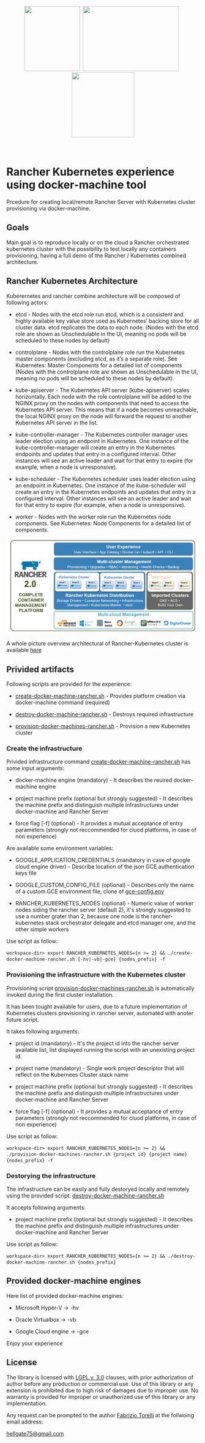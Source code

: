 <p align="center">
<image width="145" height="170" src="images/docker-machine.png"></image>&nbsp;
<image width="250" height="170" src="images/icon_101_docker-v-kubernetes.png">
&nbsp;<image width="163" height="170" src="images/helm-logo.png"></image>
</p><br/>

# Rancher Kubernetes experience using docker-machine tool

Prcedure for creating local/remote Rancher Server with Kubernetes cluster provisioning via docker-machine.


## Goals

Main goal is to reproduce locally or on the cloud a Rancher orchestrated kubernetes cluster with the possibility to test locally 
any containers provisioning, having a full demo of the Rancher / Kubernetes combined architecture.


## Rancher Kubernetes Architecture

Kuberernetes and rancher combine architecture will be composed of following actors:

* etcd -  Nodes with the etcd role run etcd, which is a consistent and highly available key value store used as Kubernetes’ backing store for all cluster data. etcd replicates the data to each node. (Nodes with the etcd role are shown as Unschedulable in the UI, meaning no pods will be scheduled to these nodes by default)

* controlplane - Nodes with the controlplane role run the Kubernetes master components (excluding etcd, as it’s a separate role). See Kubernetes: Master Components for a detailed list of components (Nodes with the controlplane role are shown as Unschedulable in the UI, meaning no pods will be scheduled to these nodes by default).

* kube-apiserver - The Kubernetes API server (kube-apiserver) scales horizontally. Each node with the role controlplane will be added to the NGINX proxy on the nodes with components that need to access the Kubernetes API server. This means that if a node becomes unreachable, the local NGINX proxy on the node will forward the request to another Kubernetes API server in the list.

* kube-controller-manager - The Kubernetes controller manager uses leader election using an endpoint in Kubernetes. One instance of the kube-controller-manager will create an entry in the Kubernetes endpoints and updates that entry in a configured interval. Other instances will see an active leader and wait for that entry to expire (for example, when a node is unresponsive).

* kube-scheduler - The Kubernetes scheduler uses leader election using an endpoint in Kubernetes. One instance of the kube-scheduler will create an entry in the Kubernetes endpoints and updates that entry in a configured interval. Other instances will see an active leader and wait for that entry to expire (for example, when a node is unresponsive).

* worker - Nodes with the worker role run the Kubernetes node components. See Kubernetes: Node Components for a detailed list of components.

![rancher-kubernetes-architecture](/images/Rancher-2.0.png)

A whole picture overview architectural of Rancher-Kubernetes cluster is available [here](/images/clusterdiagram.png)



## Privided artifacts

Following scripts are provided for the experience:

* [create-docker-machine-rancher.sh](/create-docker-machine-rancher.sh) - Provides platform creation via docker-machine command (required)

* [destroy-docker-machine-rancher.sh](/destroy-docker-machine-rancher.sh) - Destroys required infrastructure

* [provision-docker-machines-rancher.sh](/provision-docker-machines-rancher.sh) - Provision a new Kubernetes cluster


### Create the infrastructure 

Privided infrastructure command [create-docker-machine-rancher.sh](/create-docker-machine-rancher.sh) has some input arguments:

* docker-machine engine (mandatory) - It describes the reuired docker-machine engine

* project machine prefix (optional but strongly suggested) - It describes the machine prefix and distinguish multiple infrastructures under docker-machine and Rancher Server

* force flag [-f] (optional) - It provides a mutual acceptance of entry parameters (strongly not reccommended for cluod platforms, in case of non experience)


Are available some environment variables:

* GOOGLE_APPLICATION_CREDENTIALS (mandatory in case of google cloud engine driver) - Describe location of the json GCE authentication keys file

* GOOGLE_CUSTOM_CONFIG_FILE (optional) - Describes only the name of a custom GCE environment file, clone of [gce-config.env](/gce-config.env)

* RANCHER_KUBERNETES_NODES (optional) - Numeric value of worker nodes siding the rancher server (default 2), it's strongly suggested to use a number grater than 2, because one node is the rancher-kubernetes stack orchestrator delegate and etcd manager one, and the other simple workers

Use script as follow:
```
workspace-dir> export RANCHER_KUBERNETES_NODES={n >= 2} && ./create-docker-machine-rancher.sh {-hv|-vb|-gce} {nodes_prefix} -f
```



### Provisioning the infrastructure with the Kubernetes cluster

Provisioning script [provision-docker-machines-rancher.sh](/provision-docker-machines-rancher.sh) is automatically invoked during the first cluster installation.

It has been tought available for users, due to a future implementation of Kubernetes clusters provisioning in rancher server, automated with anoter future script.

It takes following arguments:

* project id (mandatory) - It's the project id into the rancher server available list, list displayed running the script with an unexisting project id.

* project name (mandatory) - Single work project descriptor that will reflect on the Kubernees Cluster stack name 

* project machine prefix (optional but strongly suggested) - It describes the machine prefix and distinguish multiple infrastructures under docker-machine and Rancher Server

* force flag [-f] (optional) - It provides a mutual acceptance of entry parameters (strongly not reccommended for cluod platforms, in case of non experience)


Use script as follow:
```
workspace-dir> export RANCHER_KUBERNETES_NODES={n >= 2} && ./provision-docker-machines-rancher.sh {project id} {project name} {nodes_prefix} -f
```


### Destorying the infrastructure

The infrastructure can be easily and fully destoryed locally and remotely using the provided script: [destroy-docker-machine-rancher.sh](/destroy-docker-machine-rancher.sh)

It accepts following arguments:

* project machine prefix (optional but strongly suggested) - It describes the machine prefix and distinguish multiple infrastructures under docker-machine and Rancher Server



Use script as follow:
```
workspace-dir> export RANCHER_KUBERNETES_NODES={n >= 2} && ./destroy-docker-machine-rancher.sh {nodes_prefix}
```


## Provided docker-machine engines

Here list of provided docker-machine engines:

* Microsoft Hyper-V -> -hv

* Oracle Virtualbox -> -vb

* Google Cloud engine -> -gce


Enjoy your experience

## License

The library is licensed with [LGPL v. 3.0](/LICENSE) clauses, with prior authorization of author before any production or commercial use. Use of this library or any extension is prohibited due to high risk of damages due to improper use. No warranty is provided for improper or unauthorized use of this library or any implementation.

Any request can be prompted to the author [Fabrizio Torelli](https://www.linkedin.com/in/fabriziotorelli) at the follwoing email address:

[hellgate75@gmail.com](mailto:hellgate75@gmail.com)

